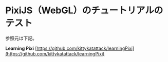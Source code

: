 # PixiJS（WebGL）のチュートリアルのテスト
参照元は下記。

**Learning Pixi**
[https://github.com/kittykatattack/learningPixi](https://github.com/kittykatattack/learningPixi)
